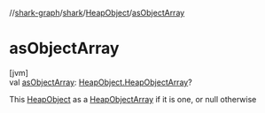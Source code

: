 //[shark-graph](../../../index.md)/[shark](../index.md)/[HeapObject](index.md)/[asObjectArray](as-object-array.md)

# asObjectArray

[jvm]\
val [asObjectArray](as-object-array.md): [HeapObject.HeapObjectArray](-heap-object-array/index.md)?

This [HeapObject](index.md) as a [HeapObjectArray](-heap-object-array/index.md) if it is one, or null otherwise
